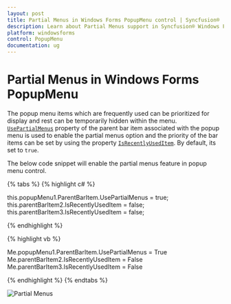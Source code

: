 ```yaml
---
layout: post
title: Partial Menus in Windows Forms PopupMenu control | Syncfusion®
description: Learn about Partial Menus support in Syncfusion® Windows Forms PopupMenu control, its elements and more details.
platform: windowsforms
control: PopupMenu
documentation: ug
---
```


# Partial Menus in Windows Forms PopupMenu

The popup menu items which are frequently used can be prioritized for display and rest can be temporarily hidden within the menu. [`UsePartialMenus`](https://help.syncfusion.com/cr/windowsforms/Syncfusion.Windows.Forms.Tools.XPMenus.ParentBarItem.html#Syncfusion_Windows_Forms_Tools_XPMenus_ParentBarItem_UsePartialMenus) property of the parent bar item associated with the popup menu is used to enable the partial menus option and the priority of the bar items can be set by using the property [`IsRecentlyUsedItem`](https://help.syncfusion.com/cr/windowsforms/Syncfusion.Windows.Forms.Tools.XPMenus.ParentBarItem.html#Syncfusion_Windows_Forms_Tools_XPMenus_ParentBarItem_IsRecentlyUsedItem). By default, its set to `true`.


The below code snippet will enable the partial menus feature in popup menu control.

{% tabs %}
{% highlight c# %}

this.popupMenu1.ParentBarItem.UsePartialMenus = true;
this.parentBarItem2.IsRecentlyUsedItem = false;
this.parentBarItem3.IsRecentlyUsedItem = false;

{% endhighlight %}

{% highlight vb %}

Me.popupMenu1.ParentBarItem.UsePartialMenus = True
Me.parentBarItem2.IsRecentlyUsedItem = False
Me.parentBarItem3.IsRecentlyUsedItem = False

{% endhighlight %}
{% endtabs %}


![Partial Menus](PartialMenus_Images/Partialmenu.png)
